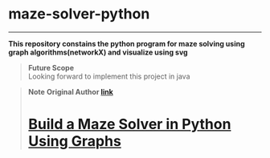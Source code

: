 # maze-solver-python

---

**This repository constains the python program for maze solving using graph algorithms(networkX) and visualize using svg**


> **Future Scope**<br>
> Looking forward to implement this project in java

> **Note**
> **Original Author [link](https://realpython.com/team/bzaczynski/)**
> # [Build a Maze Solver in Python Using Graphs](https://realpython.com/python-maze-solver/#demo-python-maze-solver)